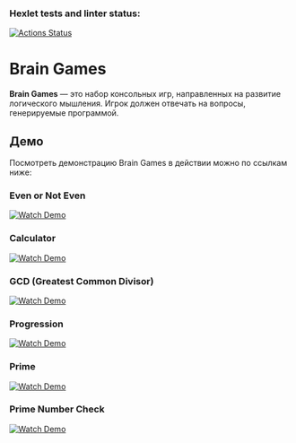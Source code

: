 ### Hexlet tests and linter status:
[![Actions Status](https://github.com/u11107/frontend-project-44/actions/workflows/hexlet-check.yml/badge.svg)](https://github.com/u11107/frontend-project-44/actions)

# Brain Games

**Brain Games** — это набор консольных игр, направленных на развитие логического мышления. Игрок должен отвечать на вопросы, генерируемые программой.

## Демо

Посмотреть демонстрацию Brain Games в действии можно по ссылкам ниже:

### Even or Not Even
[![Watch Demo](https://img.shields.io/badge/Watch-Even_or_Not_Even-blue?style=for-the-badge&logo=asciinema&logoColor=white)](https://asciinema.org/a/rvUuU9EgNfhSJ1gMv4eWVzJ5L)

### Calculator
[![Watch Demo](https://img.shields.io/badge/Watch-Calculator-blue?style=for-the-badge&logo=asciinema&logoColor=white)](https://asciinema.org/a/XZcuWmbZK3X6j5Y4XeWu6vXAn)

### GCD (Greatest Common Divisor)
[![Watch Demo](https://img.shields.io/badge/Watch-GCD-blue?style=for-the-badge&logo=asciinema&logoColor=white)](https://asciinema.org/a/91YhHX6XYPiDYzypzFka8Oe1r)

### Progression
[![Watch Demo](https://img.shields.io/badge/Watch-Progression-blue?style=for-the-badge&logo=asciinema&logoColor=white)](https://asciinema.org/a/tFC5ndnfnBu8NoZxnigeTxVkx)

### Prime
[![Watch Demo](https://img.shields.io/badge/Watch-Prime-blue?style=for-the-badge&logo=asciinema&logoColor=white)](https://asciinema.org/a/NqU5I5tpBrfNRQFhKsl2TZ7YE)

### Prime Number Check
[![Watch Demo](https://asciinema.org/a/NqU5I5tpBrfNRQFhKsl2TZ7YE/iframe.svg)](https://asciinema.org/a/NqU5I5tpBrfNRQFhKsl2TZ7YE)
